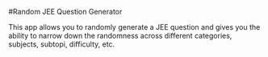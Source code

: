 #Random JEE Question Generator

This app allows you to randomly generate a JEE question and gives you the ability to narrow down the randomness across different categories, subjects, subtopi, difficulty, etc.

